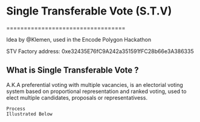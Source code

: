 # Single Transferable Vote (S.T.V)
==================================

Idea by @Klemen, used in the Encode Polygon Hackathon<br>

STV Factory address: 0xe32435E76fC9A242a351591fFC28b66e3A386335<br> 

## What is Single Transferable Vote ?

A.K.A preferential voting with multiple vacancies, is an electorial voting system based on proportional representation and ranked voting, used to elect multiple candidates, proposals or representativess.

    Process
    Illustrated Below
    
